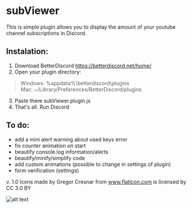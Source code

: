 # subViewer
This is simple plugin allows you to display the amount of your youtube channel subscriptions in Discord.

## Instalation:

1. Download BetterDiscord https://betterdiscord.net/home/
2. Open your plugin directory:
>Windows: %appdata%\betterdiscord\plugins\
>Mac: ~/Library/Preferences/BetterDiscord/plugins
3. Paste there subViewer.plugin.js
4. That's all. Run Discord

## To do:
- add a mini alert warning about used keys error
- fix counter animation on start
- beautify console.log information/alerts
- beautify/minify/simplify code 
- add custom animations (possible to change in settings of plugin)
- form verification (settings) 

v. 1.0
Icons made by Gregor Cresnar from www.flaticon.com is licensed by CC 3.0 BY

![alt text](https://s5.postimg.org/6cqyqxzbr/asd-1.png "subViewer")

